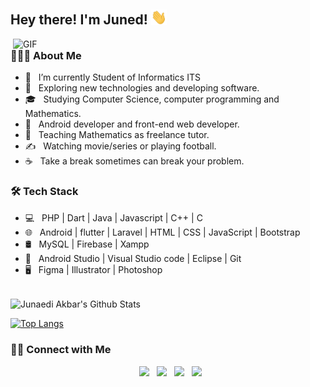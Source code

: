 <h2> Hey there! I'm Juned! <img src="https://raw.githubusercontent.com/junaediakbar/junaediakbar/master/img/Hi.gif" width="25"></h2>
<img align="right" alt="GIF" src="https://raw.githubusercontent.com/junaediakbar/junaediakbar/master/img/code.gif" width="500"/>

<h3> 👨🏻‍💻 About Me </h3>

- 🔭 &nbsp; I’m currently Student of Informatics ITS
- 🤔 &nbsp; Exploring new technologies and developing software.
- 🎓 &nbsp; Studying Computer Science, computer programming and Mathematics.
- 💼 &nbsp; Android developer and front-end web developer.
- 🌱 &nbsp; Teaching Mathematics as freelance tutor.
- ✍️ &nbsp; Watching movie/series or playing football.
- ☕ &nbsp; Take a break sometimes can break your problem.

<h3>🛠 Tech Stack</h3>

- 💻 &nbsp; PHP | Dart | Java | Javascript | C++ | C
- 🌐 &nbsp; Android | flutter | Laravel | HTML | CSS | JavaScript | Bootstrap
- 🛢 &nbsp; MySQL | Firebase | Xampp
- 🔧 &nbsp; Android Studio | Visual Studio code | Eclipse | Git
- 🖥 &nbsp; Figma | Illustrator | Photoshop

<br>

<img align="center" src="https://github-readme-stats.vercel.app/api?username=junaediakbar&include_all_commits=true&count_private=true&show_icons=true&line_height=20&title_color=7A7ADB&icon_color=2234AE&text_color=D3D3D3&bg_color=0,000000,130F40" alt="Junaedi Akbar's Github Stats">

</br>

[![Top Langs](https://github-readme-stats.vercel.app/api/top-langs/?username=junaediakbar&layout=compact&text_color=daf7dc&bg_color=151515)](https://github.com/junaediakbar/github-readme-stats)

<h3> 🤝🏻 Connect with Me </h3>

<p align="center">
&nbsp; <a href="https://twitter.com/begitugabut" target="_blank" rel="noopener noreferrer"><img src="https://img.icons8.com/plasticine/100/000000/twitter.png" width="50" /></a>  
&nbsp; <a href="https://www.instagram.com/juned_akbr/" target="_blank" rel="noopener noreferrer"><img src="https://img.icons8.com/plasticine/100/000000/instagram-new.png" width="50" /></a>  
&nbsp; <a href="https://www.linkedin.com/in/junaedi-akbar/" target="_blank" rel="noopener noreferrer"><img src="https://img.icons8.com/plasticine/100/000000/linkedin.png" width="50" /></a>
&nbsp; <a href="mailto:juned.akb@gmail.com" target="_blank" rel="noopener noreferrer"><img src="https://img.icons8.com/plasticine/100/000000/gmail.png"  width="50" /></a>
</p>
